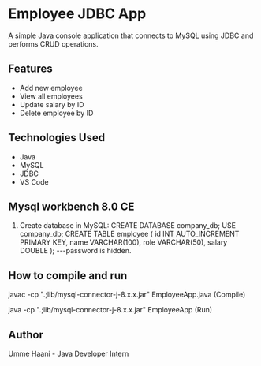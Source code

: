 # Employee JDBC App

A simple Java console application that connects to MySQL using JDBC and performs CRUD operations.

## Features
- Add new employee
- View all employees
- Update salary by ID
- Delete employee by ID

## Technologies Used
- Java
- MySQL
- JDBC
- VS Code

## Mysql workbench 8.0 CE

1. Create database in MySQL:
CREATE DATABASE company_db;
USE company_db;
CREATE TABLE employee (
    id INT AUTO_INCREMENT PRIMARY KEY,
    name VARCHAR(100),
    role VARCHAR(50),
    salary DOUBLE
);
---password is hidden.


## How to compile and run
javac -cp ".;lib/mysql-connector-j-8.x.x.jar" EmployeeApp.java (Compile)

java -cp ".;lib/mysql-connector-j-8.x.x.jar" EmployeeApp (Run)


## Author
Umme Haani - Java Developer Intern

